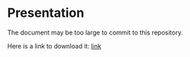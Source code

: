 # Presentation

The document may be too large to commit to this repository.

Here is a link to download it: [link](https://www.dropbox.com/s/ryijlj3yoe0kc74/Project4.pdf?dl=0)
